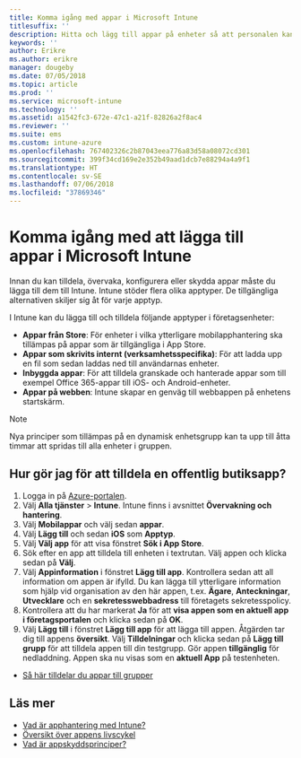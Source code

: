```yaml
---
title: Komma igång med appar i Microsoft Intune
titlesuffix: ''
description: Hitta och lägg till appar på enheter så att personalen kan arbeta effektivt.
keywords: ''
author: Erikre
ms.author: erikre
manager: dougeby
ms.date: 07/05/2018
ms.topic: article
ms.prod: ''
ms.service: microsoft-intune
ms.technology: ''
ms.assetid: a1542fc3-672e-47c1-a21f-82826a2f8ac4
ms.reviewer: ''
ms.suite: ems
ms.custom: intune-azure
ms.openlocfilehash: 767402326c2b87043eea776a83d58a08072cd301
ms.sourcegitcommit: 399f34cd169e2e352b49aad1dcb7e88294a4a9f1
ms.translationtype: HT
ms.contentlocale: sv-SE
ms.lasthandoff: 07/06/2018
ms.locfileid: "37869346"
---
```

# <a name="get-started-with-adding-apps-in-microsoft-intune"></a>Komma igång med att lägga till appar i Microsoft Intune

Innan du kan tilldela, övervaka, konfigurera eller skydda appar måste du lägga till dem till Intune. Intune stöder flera olika apptyper. De tillgängliga alternativen skiljer sig åt för varje apptyp.

I Intune kan du lägga till och tilldela följande apptyper i företagsenheter:
- **Appar från Store**: För enheter i vilka ytterligare mobilapphantering ska tillämpas på appar som är tillgängliga i App Store.
- **Appar som skrivits internt (verksamhetsspecifika)**: För att ladda upp en fil som sedan laddas ned till användarnas enheter.
- **Inbyggda appar**: För att tilldela granskade och hanterade appar som till exempel Office 365-appar till iOS- och Android-enheter.
- **Appar på webben**: Intune skapar en genväg till webbappen på enhetens startskärm.

> [!NOTE]
> Nya principer som tillämpas på en dynamisk enhetsgrupp kan ta upp till åtta timmar att spridas till alla enheter i gruppen.

## <a name="how-do-i-assign-a-public-store-app"></a>Hur gör jag för att tilldela en offentlig butiksapp?

1. Logga in på [Azure-portalen](https://portal.azure.com).
2. Välj **Alla tjänster** > **Intune**. Intune finns i avsnittet **Övervakning och hantering**.
3. Välj **Mobilappar** och välj sedan **appar**.
4. Välj **Lägg till** och sedan **iOS** som **Apptyp**.
5. Välj **Välj app** för att visa fönstret **Sök i App Store**.
6. Sök efter en app att tilldela till enheten i textrutan. Välj appen och klicka sedan på **Välj**.
7. Välj **Appinformation** i fönstret **Lägg till app**. Kontrollera sedan att all information om appen är ifylld. Du kan lägga till ytterligare information som hjälp vid organisation av den här appen, t.ex. **Ägare**, **Anteckningar**, **Utvecklare** och en **sekretesswebbadress** till företagets sekretesspolicy.
8. Kontrollera att du har markerat **Ja** för att **visa appen som en aktuell app i företagsportalen** och klicka sedan på **OK**.
9. Välj **Lägg till** i fönstret **Lägg till app** för att lägga till appen. Åtgärden tar dig till appens **översikt**. Välj **Tilldelningar** och klicka sedan på **Lägg till grupp** för att tilldela appen till din testgrupp. Gör appen **tillgänglig** för nedladdning. Appen ska nu visas som en **aktuell App** på testenheten.


- [Så här tilldelar du appar till grupper](apps-deploy.md)

## <a name="learn-more"></a>Läs mer

* [Vad är apphantering med Intune?](app-management.md)
* [Översikt över appens livscykel](app-lifecycle.md)
* [Vad är appskyddsprinciper?](app-protection-policy.md)
